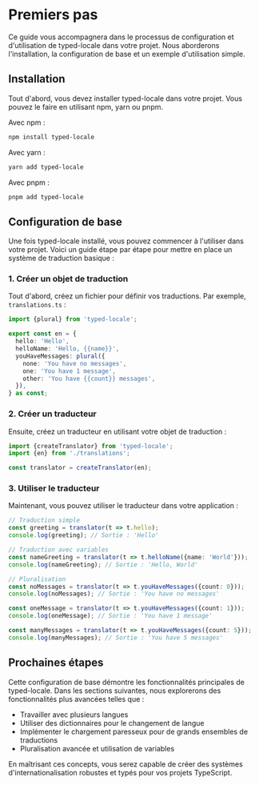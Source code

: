 # Premiers pas

Ce guide vous accompagnera dans le processus de configuration et d'utilisation de typed-locale dans votre projet. Nous aborderons l'installation, la configuration de base et un exemple d'utilisation simple.

## Installation

Tout d'abord, vous devez installer typed-locale dans votre projet. Vous pouvez le faire en utilisant npm, yarn ou pnpm.

Avec npm :

```bash
npm install typed-locale
```

Avec yarn :

```bash
yarn add typed-locale
```

Avec pnpm :

```bash
pnpm add typed-locale
```

## Configuration de base

Une fois typed-locale installé, vous pouvez commencer à l'utiliser dans votre projet. Voici un guide étape par étape pour mettre en place un système de traduction basique :

### 1. Créer un objet de traduction

Tout d'abord, créez un fichier pour définir vos traductions. Par exemple, `translations.ts` :

```typescript
import {plural} from 'typed-locale';

export const en = {
  hello: 'Hello',
  helloName: 'Hello, {{name}}',
  youHaveMessages: plural({
    none: 'You have no messages',
    one: 'You have 1 message',
    other: 'You have {{count}} messages',
  }),
} as const;
```

### 2. Créer un traducteur

Ensuite, créez un traducteur en utilisant votre objet de traduction :

```typescript
import {createTranslator} from 'typed-locale';
import {en} from './translations';

const translator = createTranslator(en);
```

### 3. Utiliser le traducteur

Maintenant, vous pouvez utiliser le traducteur dans votre application :

```typescript
// Traduction simple
const greeting = translator(t => t.hello);
console.log(greeting); // Sortie : 'Hello'

// Traduction avec variables
const nameGreeting = translator(t => t.helloName({name: 'World'}));
console.log(nameGreeting); // Sortie : 'Hello, World'

// Pluralisation
const noMessages = translator(t => t.youHaveMessages({count: 0}));
console.log(noMessages); // Sortie : 'You have no messages'

const oneMessage = translator(t => t.youHaveMessages({count: 1}));
console.log(oneMessage); // Sortie : 'You have 1 message'

const manyMessages = translator(t => t.youHaveMessages({count: 5}));
console.log(manyMessages); // Sortie : 'You have 5 messages'
```

## Prochaines étapes

Cette configuration de base démontre les fonctionnalités principales de typed-locale. Dans les sections suivantes, nous explorerons des fonctionnalités plus avancées telles que :

- Travailler avec plusieurs langues
- Utiliser des dictionnaires pour le changement de langue
- Implémenter le chargement paresseux pour de grands ensembles de traductions
- Pluralisation avancée et utilisation de variables

En maîtrisant ces concepts, vous serez capable de créer des systèmes d'internationalisation robustes et typés pour vos projets TypeScript.
